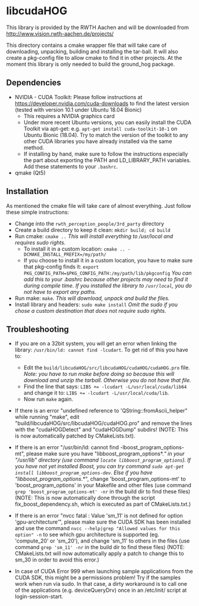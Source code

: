 # libcudaHOG 
This library is provided by the RWTH Aachen and will be downloaded from http://www.vision.rwth-aachen.de/projects/

This directory contains a cmake wrapper file that will take care of downloading, unpacking, building and installing the tar-ball. It will also create a pkg-config file to allow cmake to find it in other projects.
At the moment this library is only needed to build the ground_hog package.

## Dependencies
* NVIDIA - CUDA Toolkit: Please follow instructions at https://developer.nvidia.com/cuda-downloads to find the latest version (tested with version 10.1 under Ubuntu 18.04 Bionic)
	* This requires a NVIDIA graphics card
	* Under more recent Ubuntu versions, you can easily install the CUDA Toolkit via apt-get: e.g. `apt-get install cuda-toolkit-10-1` on Ubuntu Bionic (18.04). Try to match the version of the toolkit to any other CUDA libraries you have already installed via the same method.
	* If installing by hand, make sure to follow the instructions especially the part about exporting the PATH and LD_LIBRARY_PATH variables. Add these statements to your `.bashrc`.
* qmake (Qt5)

## Installation
As mentioned the cmake file will take care of almost everything. Just follow these simple instructions:
* Change into the `rwth_perception_people/3rd_party` directory
* Create a build directory to keep it clean: `mkdir build; cd build`
* Run cmake: `cmake ..` _This will install everything to /usr/local and requires sudo rights._
	* To install it in a custom location: `cmake .. -DCMAKE_INSTALL_PREFIX=/my/path/`
	* If you choose to install it in a custom location, you have to make sure that pkg-config finds it: `export PKG_CONFIG_PATH=$PKG_CONFIG_PATH:/my/path/lib/pkgconfig` _You can add this to your .bashrc because other projects may need to find it during compile time. If you installed the library to `/usr/local`, you do not have to export any paths._
* Run make: `make`. _This will download, unpack and build the files._
* Install library and headers: `sudo make install` _Omit the sudo if you chose a custom destination that does not require sudo rights._

## Troubleshooting
* If you are on a 32bit system, you will get an error when linking the library: `/usr/bin/ld: cannot find -lcudart`. To get rid of this you have to:
	* Edit the `build/libcudaHOG/src/libcudaHOG/cudaHOG/cudaHOG.pro` file. _Note: you have to run make before doing so because this will download and unzip the tarball. Otherwise you do not have that file._ 
	* Find the line that says: `LIBS += -lcudart -L/usr/local/cuda/lib64` and change it to: `LIBS += -lcudart -L/usr/local/cuda/lib`.
	* Now run `make` again.

* If there is an error "undefined reference to 'QString::fromAscii_helper" while running "make", edit "build/libcudaHOG/src/libcudaHOG/cudaHOG.pro" and remove the lines with the "cudaHOGDetect" and "cudaHOGDump" subdirs! (NOTE: This is now automatically patched by CMakeLists.txt).

* If there is an error "/usr/bin/ld: cannot find -lboost_program_options-mt", please make sure you have "libboost_program_options*.*" in your "/usr/lib" directory (use command `locate libboost_program_options`). If you have not yet installed Boost, you can try command `sudo apt-get install libboost_program_options-dev`. Else if you have "libboost_program_options*.*", change 'boost_program_options-mt' to 'boost_program_options' in your Makefile and other files (use command `grep 'boost_program_options-mt' -nr` in the build dir to find these files) (NOTE: This is now automatically done through the script fix_boost_dependency.sh, which is executed as part of CMakeLists.txt.)

* If there is an error "nvcc fatal   : Value 'sm_11' is not defined for option 'gpu-architecture'", please make sure the CUDA SDK has been installed and use the command `nvcc --help|grep "Allowed values for this option" -n` to see which gpu architecture is supported (eg. 'compute_20' or 'sm_20'), and change 'sm_11' to others in the files (use command `grep 'sm_11' -nr` in the build dir to find these files) (NOTE: CMakeLists.txt will now automatically apply a patch to change this to sm_30 in order to avoid this error.)

* In case of CUDA Error 999 when launching sample applications from the CUDA SDK, this might be a permissions problem! Try if the samples work when run via sudo. In that case, a dirty workaround is to call one of the applications (e.g. deviceQueryDrv) once in an /etc/init/ script at login-session-start.

